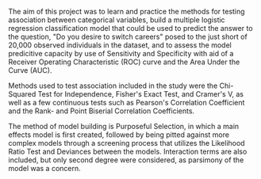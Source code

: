 The aim of this project was to learn and practice the methods for testing association between categorical variables, build a multiple logistic regression classification model that could be used to predict the answer to the question, "Do you desire to switch careers" posed to the just short of 20,000 observed individuals in the dataset, and to assess the model predicitive capacity by use of Sensitivity and Specificity with aid of a Receiver Operating Characteristic (ROC) curve and the Area Under the Curve (AUC).

Methods used to test association included in the study were the Chi-Squared Test for Independence, Fisher's Exact Test, and Cramer's V, as well as a few continuous tests such as Pearson's Correlation Coefficient and the Rank- and Point Biserial Correlation Coefficients.

The method of model building is Purposeful Selection, in which a main effects model is first created, followed by being pitted against more complex models through a screening process that utilizes the Likelihood Ratio Test and Deviances between the models. Interaction terms are also included, but only second degree were considered, as parsimony of the model was a concern.
